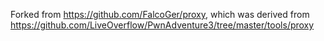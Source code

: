 Forked from https://github.com/FalcoGer/proxy, which was derived from
https://github.com/LiveOverflow/PwnAdventure3/tree/master/tools/proxy
